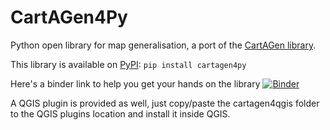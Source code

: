 # CartAGen4Py
Python open library for map generalisation, a port of the [CartAGen library](https://github.com/IGNF/CartAGen).

This library is available on [PyPI](https://pypi.org/project/cartagen4py/): 
`pip install cartagen4py`

Here's a binder link to help you get your hands on the library [![Binder](https://mybinder.org/badge_logo.svg)](https://mybinder.org/v2/gh/LostInZoom/cartagen4py/HEAD?labpath=https%3A%2F%2Fgithub.com%2FLostInZoom%2Fcartagen4py%2Fnotebooks%2Fcartagen4py.ipynb)

A QGIS plugin is provided as well, just copy/paste the cartagen4qgis folder to the QGIS plugins location and install it inside QGIS.